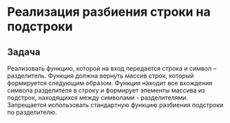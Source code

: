 # Реализация разбиения строки на подстроки
## Задача
Реализовать функцию, которой на вход передается строка и символ – разделитель. Функция должна вернуть массив строк, который формируется следующим образом. Функция находит все вхождения символа разделителя в строку и формирует элементы массива из подстрок, находящихся между символами - разделителями. Запрещается использовать стандартную функцию разбиения подстроки по разделителю.
